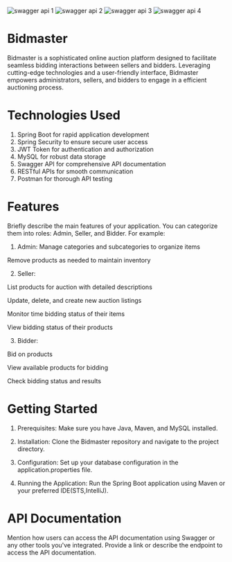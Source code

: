 ![swagger api 1](https://github.com/girikaushikkumar/BidMaster---Auction-Site/assets/139802296/9d59aa92-5f07-4789-a3b8-e3583d0d9a19)
![swagger api 2](https://github.com/girikaushikkumar/BidMaster---Auction-Site/assets/139802296/427627be-0140-4768-959d-a517f7bc8281)
![swagger api 3](https://github.com/girikaushikkumar/BidMaster---Auction-Site/assets/139802296/46084308-924a-4ec9-8cdf-6b4559b9dec3)
![swagger api 4](https://github.com/girikaushikkumar/BidMaster---Auction-Site/assets/139802296/cf8e1cae-f9f2-4926-950c-d64817df6ffa)

# Bidmaster

Bidmaster is a sophisticated online auction platform designed to facilitate seamless bidding interactions between sellers and bidders. Leveraging cutting-edge technologies and a user-friendly interface, Bidmaster empowers administrators, sellers, and bidders to engage in a efficient auctioning process.

# Technologies Used
1. Spring Boot for rapid application development
2. Spring Security to ensure secure user access
3. JWT Token for authentication and authorization
4. MySQL for robust data storage
5. Swagger API for comprehensive API documentation
6. RESTful APIs for smooth communication
7. Postman for thorough API testing

# Features
Briefly describe the main features of your application. You can categorize them into roles: Admin, Seller, and Bidder. For example:

1. Admin:
 Manage categories and subcategories to organize items

Remove products as needed to maintain inventory

2. Seller:

List products for auction with detailed descriptions 

Update, delete, and create new auction listings

Monitor time bidding status of their items

View bidding status of their products

3. Bidder:

Bid on products

View available products for bidding

Check bidding status and results

# Getting Started
1. Prerequisites: Make sure you have Java, Maven, and MySQL installed.

2. Installation: Clone the Bidmaster repository and navigate to the project directory.

3. Configuration: Set up your database configuration in the application.properties file.

4. Running the Application: Run the Spring Boot application using Maven or your preferred IDE(STS,IntelliJ).

# API Documentation
Mention how users can access the API documentation using Swagger or any other tools you've integrated. Provide a link or describe the endpoint to access the API documentation.
